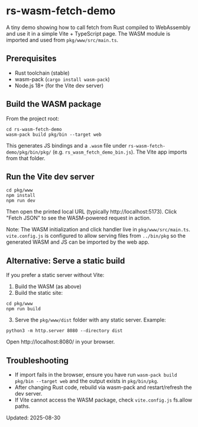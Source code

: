 # rs-wasm-fetch-demo

A tiny demo showing how to call fetch from Rust compiled to WebAssembly and use it in a simple Vite + TypeScript page. The WASM module is imported and used from `pkg/www/src/main.ts`.

## Prerequisites
- Rust toolchain (stable)
- wasm-pack (`cargo install wasm-pack`)
- Node.js 18+ (for the Vite dev server)

## Build the WASM package
From the project root:

```
cd rs-wasm-fetch-demo
wasm-pack build pkg/bin --target web
```

This generates JS bindings and a `.wasm` file under `rs-wasm-fetch-demo/pkg/bin/pkg/` (e.g. `rs_wasm_fetch_demo_bin.js`). The Vite app imports from that folder.

## Run the Vite dev server
```
cd pkg/www
npm install
npm run dev
```
Then open the printed local URL (typically http://localhost:5173). Click "Fetch JSON" to see the WASM-powered request in action.

Note: The WASM initialization and click handler live in `pkg/www/src/main.ts`. `vite.config.js` is configured to allow serving files from `../bin/pkg` so the generated WASM and JS can be imported by the web app.

## Alternative: Serve a static build
If you prefer a static server without Vite:
1) Build the WASM (as above)
2) Build the static site:
```
cd pkg/www
npm run build
```
3) Serve the `pkg/www/dist` folder with any static server. Example:
```
python3 -m http.server 8080 --directory dist
```
Open http://localhost:8080/ in your browser.

## Troubleshooting
- If import fails in the browser, ensure you have run `wasm-pack build pkg/bin --target web` and the output exists in `pkg/bin/pkg`.
- After changing Rust code, rebuild via wasm-pack and restart/refresh the dev server.
- If Vite cannot access the WASM package, check `vite.config.js` fs.allow paths.

Updated: 2025-08-30
